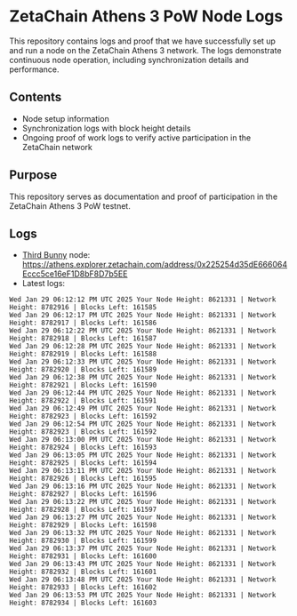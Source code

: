 # ZetaChain Athens 3 PoW Node Logs
This repository contains logs and proof that we have successfully set up and run a node on the ZetaChain Athens 3 network. The logs demonstrate continuous node operation, including synchronization details and performance.

## Contents
- Node setup information
- Synchronization logs with block height details
- Ongoing proof of work logs to verify active participation in the ZetaChain network

## Purpose
This repository serves as documentation and proof of participation in the ZetaChain Athens 3 PoW testnet.

## Logs

- [Third Bunny](https://thirdbunny.xyz/) node: https://athens.explorer.zetachain.com/address/0x225254d35dE666064Eccc5ce16eF1D8bF8D7b5EE
- Latest logs:
```
Wed Jan 29 06:12:12 PM UTC 2025 Your Node Height: 8621331 | Network Height: 8782916 | Blocks Left: 161585
Wed Jan 29 06:12:17 PM UTC 2025 Your Node Height: 8621331 | Network Height: 8782917 | Blocks Left: 161586
Wed Jan 29 06:12:22 PM UTC 2025 Your Node Height: 8621331 | Network Height: 8782918 | Blocks Left: 161587
Wed Jan 29 06:12:28 PM UTC 2025 Your Node Height: 8621331 | Network Height: 8782919 | Blocks Left: 161588
Wed Jan 29 06:12:33 PM UTC 2025 Your Node Height: 8621331 | Network Height: 8782920 | Blocks Left: 161589
Wed Jan 29 06:12:38 PM UTC 2025 Your Node Height: 8621331 | Network Height: 8782921 | Blocks Left: 161590
Wed Jan 29 06:12:44 PM UTC 2025 Your Node Height: 8621331 | Network Height: 8782922 | Blocks Left: 161591
Wed Jan 29 06:12:49 PM UTC 2025 Your Node Height: 8621331 | Network Height: 8782923 | Blocks Left: 161592
Wed Jan 29 06:12:54 PM UTC 2025 Your Node Height: 8621331 | Network Height: 8782923 | Blocks Left: 161592
Wed Jan 29 06:13:00 PM UTC 2025 Your Node Height: 8621331 | Network Height: 8782924 | Blocks Left: 161593
Wed Jan 29 06:13:05 PM UTC 2025 Your Node Height: 8621331 | Network Height: 8782925 | Blocks Left: 161594
Wed Jan 29 06:13:11 PM UTC 2025 Your Node Height: 8621331 | Network Height: 8782926 | Blocks Left: 161595
Wed Jan 29 06:13:16 PM UTC 2025 Your Node Height: 8621331 | Network Height: 8782927 | Blocks Left: 161596
Wed Jan 29 06:13:22 PM UTC 2025 Your Node Height: 8621331 | Network Height: 8782928 | Blocks Left: 161597
Wed Jan 29 06:13:27 PM UTC 2025 Your Node Height: 8621331 | Network Height: 8782929 | Blocks Left: 161598
Wed Jan 29 06:13:32 PM UTC 2025 Your Node Height: 8621331 | Network Height: 8782930 | Blocks Left: 161599
Wed Jan 29 06:13:37 PM UTC 2025 Your Node Height: 8621331 | Network Height: 8782931 | Blocks Left: 161600
Wed Jan 29 06:13:43 PM UTC 2025 Your Node Height: 8621331 | Network Height: 8782932 | Blocks Left: 161601
Wed Jan 29 06:13:48 PM UTC 2025 Your Node Height: 8621331 | Network Height: 8782933 | Blocks Left: 161602
Wed Jan 29 06:13:53 PM UTC 2025 Your Node Height: 8621331 | Network Height: 8782934 | Blocks Left: 161603
```
